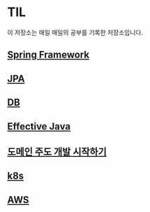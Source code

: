 # TIL

이 저장소는 매일 매일의 공부를 기록한 저장소입니다.

## [Spring Framework](./Spring/README.md)
## [JPA](./JPA/README.md)
## [DB](./DB/README.md)
## [Effective Java](./EffectiveJava/README.md)
## [도메인 주도 개발 시작하기](https://github.com/leesh5000/TIL/tree/master/%EB%8F%84%EB%A9%94%EC%9D%B8%20%EC%A3%BC%EB%8F%84%20%EA%B0%9C%EB%B0%9C%20%EC%8B%9C%EC%9E%91%ED%95%98%EA%B8%B0)
## [k8s](./k8s/README.md)
## [AWS](./AWS/README.md)